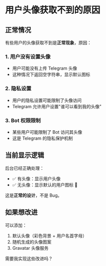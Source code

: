 # 用户头像获取不到的原因

## 正常情况

有些用户的头像获取不到是**正常现象**，原因：

### 1. 用户没有设置头像
- 用户可能没有上传 Telegram 头像
- 这种情况下返回空字符串，显示默认图标

### 2. 隐私设置
- 用户的隐私设置可能限制了头像访问
- Telegram 允许用户设置"谁可以看到我的头像"

### 3. Bot 权限限制
- 某些用户可能限制了 Bot 访问其头像
- 这是 Telegram 的隐私保护机制

## 当前显示逻辑

后台已经正确处理：
- ✅ 有头像：显示用户头像
- ✅ 无头像：显示默认的用户图标 👤

这是**正常的设计**，不是 Bug。

## 如果想改进

可以添加：
1. 默认头像（彩色背景 + 用户名首字母）
2. 随机生成的头像图案
3. Gravatar 头像服务

需要我实现这些改进吗？
